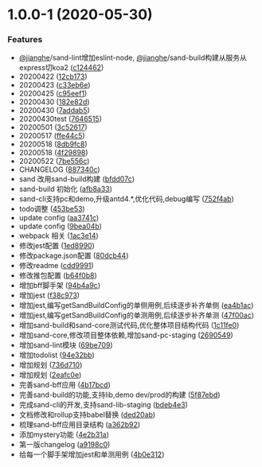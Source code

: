 <a name="1.0.0-1"></a>
# 1.0.0-1 (2020-05-30)


### Features

* [@jianghe](https://github.com/jianghe)/sand-lint增加eslint-node, [@jianghe](https://github.com/jianghe)/sand-build构建从服务从express切koa2 ([c124462](https://github.com/372623460jh/sand/commit/c124462))
* 20200422 ([12cb173](https://github.com/372623460jh/sand/commit/12cb173))
* 20200423 ([c33eb6e](https://github.com/372623460jh/sand/commit/c33eb6e))
* 20200425 ([c95eef1](https://github.com/372623460jh/sand/commit/c95eef1))
* 20200430 ([182e82d](https://github.com/372623460jh/sand/commit/182e82d))
* 20200430 ([7addab5](https://github.com/372623460jh/sand/commit/7addab5))
* 20200430test ([7646515](https://github.com/372623460jh/sand/commit/7646515))
* 20200501 ([3c52617](https://github.com/372623460jh/sand/commit/3c52617))
* 20200517 ([ffe44c5](https://github.com/372623460jh/sand/commit/ffe44c5))
* 20200518 ([8db9fc8](https://github.com/372623460jh/sand/commit/8db9fc8))
* 20200518 ([4f29898](https://github.com/372623460jh/sand/commit/4f29898))
* 20200522 ([7be556c](https://github.com/372623460jh/sand/commit/7be556c))
* CHANGELOG ([887340c](https://github.com/372623460jh/sand/commit/887340c))
* sand 改用sand-build构建 ([bfdd07c](https://github.com/372623460jh/sand/commit/bfdd07c))
* sand-build 初始化 ([afb8a33](https://github.com/372623460jh/sand/commit/afb8a33))
* sand-cli支持pc和demo,升级antd4.*,优化代码,debug编写 ([752f4ab](https://github.com/372623460jh/sand/commit/752f4ab))
* todo调整 ([453be53](https://github.com/372623460jh/sand/commit/453be53))
* update config ([aa3741c](https://github.com/372623460jh/sand/commit/aa3741c))
* update config ([9bea04b](https://github.com/372623460jh/sand/commit/9bea04b))
* webpack 相关 ([1ac3e14](https://github.com/372623460jh/sand/commit/1ac3e14))
* 修改jest配置 ([1ed8990](https://github.com/372623460jh/sand/commit/1ed8990))
* 修改package.json配置 ([80dcb44](https://github.com/372623460jh/sand/commit/80dcb44))
* 修改readme ([cdd9991](https://github.com/372623460jh/sand/commit/cdd9991))
* 修改推包配置 ([b64f0b8](https://github.com/372623460jh/sand/commit/b64f0b8))
* 增加bff脚手架 ([94b4a9c](https://github.com/372623460jh/sand/commit/94b4a9c))
* 增加jest ([f38c973](https://github.com/372623460jh/sand/commit/f38c973))
* 增加jest,编写getSandBuildConfig的单侧用例,后续逐步补齐单侧 ([ea4b1ac](https://github.com/372623460jh/sand/commit/ea4b1ac))
* 增加jest,编写getSandBuildConfig的单测用例,后续逐步补齐单测 ([47f00ac](https://github.com/372623460jh/sand/commit/47f00ac))
* 增加sand-build和sand-core测试代码,优化整体项目结构代码 ([1c11fe0](https://github.com/372623460jh/sand/commit/1c11fe0))
* 增加sand-core,修改项目整体依赖,增加sand-pc-staging ([2690549](https://github.com/372623460jh/sand/commit/2690549))
* 增加sand-lint模块 ([69be709](https://github.com/372623460jh/sand/commit/69be709))
* 增加todolist ([94e32bb](https://github.com/372623460jh/sand/commit/94e32bb))
* 增加规划 ([736d710](https://github.com/372623460jh/sand/commit/736d710))
* 增加规划 ([2eafc0e](https://github.com/372623460jh/sand/commit/2eafc0e))
* 完善sand-bff应用 ([4b17bcd](https://github.com/372623460jh/sand/commit/4b17bcd))
* 完善sand-build的功能,支持lib,demo dev/prod的构建 ([5f87ebd](https://github.com/372623460jh/sand/commit/5f87ebd))
* 完成sand-cli的开发,支持sand-lib-staging ([bdeb4e3](https://github.com/372623460jh/sand/commit/bdeb4e3))
* 文档修改和rollup支持babel替换 ([ded20ab](https://github.com/372623460jh/sand/commit/ded20ab))
* 梳理sand-bff应用目录结构 ([a362b92](https://github.com/372623460jh/sand/commit/a362b92))
* 添加mystery功能 ([4e2b31a](https://github.com/372623460jh/sand/commit/4e2b31a))
* 第一版changelog ([a9198c0](https://github.com/372623460jh/sand/commit/a9198c0))
* 给每一个脚手架增加jest和单测用例 ([4b0e312](https://github.com/372623460jh/sand/commit/4b0e312))



